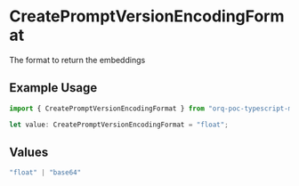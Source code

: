 # CreatePromptVersionEncodingFormat

The format to return the embeddings

## Example Usage

```typescript
import { CreatePromptVersionEncodingFormat } from "orq-poc-typescript-multi-env-version/models/operations";

let value: CreatePromptVersionEncodingFormat = "float";
```

## Values

```typescript
"float" | "base64"
```